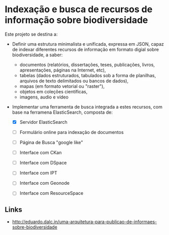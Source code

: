 # Indexação e busca de recursos de informação sobre biodiversidade

Este projeto se destina a:

* Definir uma estrutura minimalista e unificada, expressa em JSON, capaz de indexar diferentes recursos de informação em formato digial sobre biodiversidade, a saber:

  * documentos (relatórios, dissertações, teses, publicações, livros, apresentações, páginas na Internet, etc), 
  * tabelas (dados estruturados, tabulados sob a forma de planilhas, arquivos de texto delimitados ou bancos de dados), 
  * mapas (em formato vetorial ou "raster"),
  * objetos em coleções científicas,
  * imagens, audio e vídeo
   
* Implementar uma ferramenta de busca integrada a estes recursos, com base na ferramena ElasticSearch, composta de:
  - [X] Servidor ElasticSearch
  - [ ] Formulário online para indexação de documentos
  - [ ] Página de Busca "google like"
  - [ ] Interface com CKan
  - [ ] Interface com DSpace
  - [ ] Interface com IPT
  - [ ] Interface com Geonode
  - [ ] Interface com ResourceSpace


## Links
* http://eduardo.dalc.in/uma-arquitetura-para-publicao-de-informaes-sobre-biodiversidade
